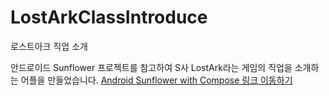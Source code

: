 # LostArkClassIntroduce
로스트아크 직업 소개

안드로이드 Sunflower 프로젝트를 참고하여 S사 LostArk라는 게임의 직업을 소개하는 어플을 만들었습니다.
[Android Sunflower with Compose 링크 이동하기](https://github.com/android/sunflower)
